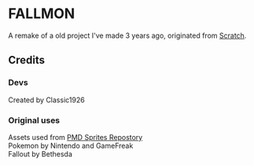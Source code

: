 # FALLMON
A remake of a old project I've made 3 years ago, originated from [Scratch](https://scratch.mit.edu/projects/491386652/).
## Credits
### Devs
Created by Classic1926<br>
### Original uses
Assets used from [PMD Sprites Repostory](https://sprites.pmdcollab.org/)<br>
Pokemon by Nintendo and GameFreak<br>
Fallout by Bethesda
